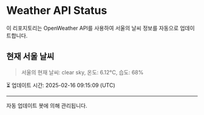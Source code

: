 
# Weather API Status

이 리포지토리는 OpenWeather API를 사용하여 서울의 날씨 정보를 자동으로 업데이트합니다.

## 현재 서울 날씨
> 서울의 현재 날씨: clear sky, 온도: 6.12°C, 습도: 68%

⏳ 업데이트 시간: 2025-02-16 09:15:09 (UTC)

---
자동 업데이트 봇에 의해 관리됩니다.
